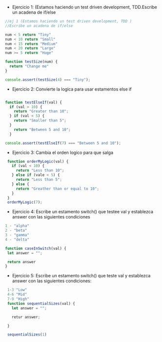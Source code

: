 
- Ejercicio 1: (Estamos haciendo un test driven development, TDD.Escribe un acadena de if/else

```js
//ej 1 (Estamos haciendo un test driven development, TDD )
//Escribe un acadena de if/else

num < 5 return "Tiny"
num < 10 return "Small"
num < 15 return "Medium"
num < 20 return "Large"
num >= 5 return "Huge"

function testSize(num) {
  return "Change me"
}

console.assert(testSize(4) === "Tiny");

```
- Ejercicio 2: Convierte la logica para usar estamentos else if

```js

function testElseIf(val) {
  if (val > 10) {
    return "Greater than 10";
  } if (val < 5) {
    return "Smaller than 5";
  }
    return "Between 5 and 10";
  }

console.assert(testElseIf(7) === "Between 5 and 10");
```

- Ejercicio 3: Cambia el orden logico para que salga
```js
 function orderMyLogic(val) {
   if (val < 10) {
     return "Less than 10";
   } else if (vale < 5) {
     return "Less than 5";
   } else {
     return "Greather than or equal to 10";
   }
 }
 orderMyLogic(7);
 ```

 - Ejercicio 4: Escribe un estamento switch() que testee val y establezca answer con las siguientes condiciones
 ```js
1 - "alpha"
2 - "beta"
3 - "gamma"
4 - "delta"

function caseInSwitch(val) {
  let answer = "";

  return answer
}
```

- Ejercicio 5: Escribe un estamento switch() que teste val y establezca answer con las siguientes condiciones:

```js
 1-3 "Low"
 4-6 "Mid"
 7-9 "High"
 function sequentialSizes(val) {
   let answer = "";

   retur answer;

 }

 sequentialSizes(1)
```